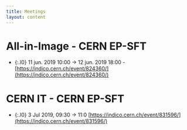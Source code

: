 ```yaml
---
title: Meetings
layout: content
---
```


# All-in-Image - CERN EP-SFT

- {:.l0} 11 jun. 2019 10:00  → 12 jun. 2019 18:00  - [https://indico.cern.ch/event/824360/](https://indico.cern.ch/event/824360/)


# CERN IT - CERN EP-SFT

- {:.l0} 3 Jul 2019, 09:30  → 11:0  [https://indico.cern.ch/event/831596/](https://indico.cern.ch/event/831596/)
